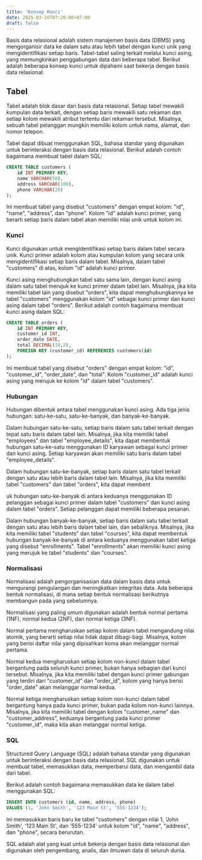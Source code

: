 ```yaml
---
title: 'Konsep Kunci'
date: 2025-03-16T07:20:00+07:00
draft: false
---
```


Basis data relasional adalah sistem manajemen basis data (DBMS) yang mengorganisir data ke dalam satu atau lebih tabel dengan kunci unik yang mengidentifikasi setiap baris. Tabel-tabel saling terkait melalui kunci asing, yang memungkinkan penggabungan data dari beberapa tabel. Berikut adalah beberapa konsep kunci untuk dipahami saat bekerja dengan basis data relasional:

## **Tabel**

Tabel adalah blok dasar dari basis data relasional. Setiap tabel mewakili kumpulan data terkait, dengan setiap baris mewakili satu rekaman dan setiap kolom mewakili atribut tertentu dari rekaman tersebut. Misalnya, sebuah tabel pelanggan mungkin memiliki kolom untuk nama, alamat, dan nomor telepon.

Tabel dapat dibuat menggunakan SQL, bahasa standar yang digunakan untuk berinteraksi dengan basis data relasional. Berikut adalah contoh bagaimana membuat tabel dalam SQL:

```sql
CREATE TABLE customers (
	id INT PRIMARY KEY,
	name VARCHAR(50),
	address VARCHAR(100),
	phone VARCHAR(20)
);
```

Ini membuat tabel yang disebut "customers" dengan empat kolom: "id", "name", "address", dan "phone". Kolom "id" adalah kunci primer, yang berarti setiap baris dalam tabel akan memiliki nilai unik untuk kolom ini.

### **Kunci**

Kunci digunakan untuk mengidentifikasi setiap baris dalam tabel secara unik. Kunci primer adalah kolom atau kumpulan kolom yang secara unik mengidentifikasi setiap baris dalam tabel. Misalnya, dalam tabel "customers" di atas, kolom "id" adalah kunci primer.

Kunci asing menghubungkan tabel satu sama lain, dengan kunci asing dalam satu tabel merujuk ke kunci primer dalam tabel lain. Misalnya, jika kita memiliki tabel lain yang disebut "orders", kita dapat menghubungkannya ke tabel "customers" menggunakan kolom "id" sebagai kunci primer dan kunci asing dalam tabel "orders". Berikut adalah contoh bagaimana membuat kunci asing dalam SQL:

```sql
CREATE TABLE orders (
	id INT PRIMARY KEY,
	customer_id INT,
	order_date DATE,
	total DECIMAL(10,2),
	FOREIGN KEY (customer_id) REFERENCES customers(id)
);
```

Ini membuat tabel yang disebut "orders" dengan empat kolom: "id", "customer_id", "order_date", dan "total". Kolom "customer_id" adalah kunci asing yang merujuk ke kolom "id" dalam tabel "customers".

### **Hubungan**

Hubungan dibentuk antara tabel menggunakan kunci asing. Ada tiga jenis hubungan: satu-ke-satu, satu-ke-banyak, dan banyak-ke-banyak.

Dalam hubungan satu-ke-satu, setiap baris dalam satu tabel terkait dengan tepat satu baris dalam tabel lain. Misalnya, jika kita memiliki tabel "employees" dan tabel "employee_details", kita dapat membentuk hubungan satu-ke-satu menggunakan ID karyawan sebagai kunci primer dan kunci asing. Setiap karyawan akan memiliki satu baris dalam tabel "employee_details".

Dalam hubungan satu-ke-banyak, setiap baris dalam satu tabel terkait dengan satu atau lebih baris dalam tabel lain. Misalnya, jika kita memiliki tabel "customers" dan tabel "orders", kita dapat membent

uk hubungan satu-ke-banyak di antara keduanya menggunakan ID pelanggan sebagai kunci primer dalam tabel "customers" dan kunci asing dalam tabel "orders". Setiap pelanggan dapat memiliki beberapa pesanan.

Dalam hubungan banyak-ke-banyak, setiap baris dalam satu tabel terkait dengan satu atau lebih baris dalam tabel lain, dan sebaliknya. Misalnya, jika kita memiliki tabel "students" dan tabel "courses", kita dapat membentuk hubungan banyak-ke-banyak di antara keduanya menggunakan tabel ketiga yang disebut "enrollments". Tabel "enrollments" akan memiliki kunci asing yang merujuk ke tabel "students" dan "courses".

### **Normalisasi**

Normalisasi adalah pengorganisasian data dalam basis data untuk mengurangi pengulangan dan meningkatkan integritas data. Ada beberapa bentuk normalisasi, di mana setiap bentuk normalisasi berikutnya membangun pada yang sebelumnya.

Normalisasi yang paling umum digunakan adalah bentuk normal pertama (1NF), normal kedua (2NF), dan normal ketiga (3NF).

Normal pertama mengharuskan setiap kolom dalam tabel mengandung nilai atomik, yang berarti setiap nilai tidak dapat dibagi-bagi. Misalnya, kolom yang berisi daftar nilai yang dipisahkan koma akan melanggar normal pertama.

Normal kedua mengharuskan setiap kolom non-kunci dalam tabel bergantung pada seluruh kunci primer, bukan hanya sebagian dari kunci tersebut. Misalnya, jika kita memiliki tabel dengan kunci primer gabungan yang terdiri dari "customer_id" dan "order_id", kolom yang hanya berisi "order_date" akan melanggar normal kedua.

Normal ketiga mengharuskan setiap kolom non-kunci dalam tabel bergantung hanya pada kunci primer, bukan pada kolom non-kunci lainnya. Misalnya, jika kita memiliki tabel dengan kolom "customer_name" dan "customer_address", keduanya bergantung pada kunci primer "customer_id", maka kita akan melanggar normal ketiga.

### **SQL**

Structured Query Language (SQL) adalah bahasa standar yang digunakan untuk berinteraksi dengan basis data relasional. SQL digunakan untuk membuat tabel, memasukkan data, memperbarui data, dan mengambil data dari tabel.

Berikut adalah contoh bagaimana memasukkan data ke dalam tabel menggunakan SQL:

```sql
INSERT INTO customers (id, name, address, phone)
VALUES (1, 'John Smith', '123 Main St', '555-1234');
```

Ini memasukkan baris baru ke tabel "customers" dengan nilai 1, 'John Smith', '123 Main St', dan '555-1234' untuk kolom "id", "name", "address", dan "phone", secara berurutan.

SQL adalah alat yang kuat untuk bekerja dengan basis data relasional dan digunakan oleh pengembang, analis, dan ilmuwan data di seluruh dunia.
